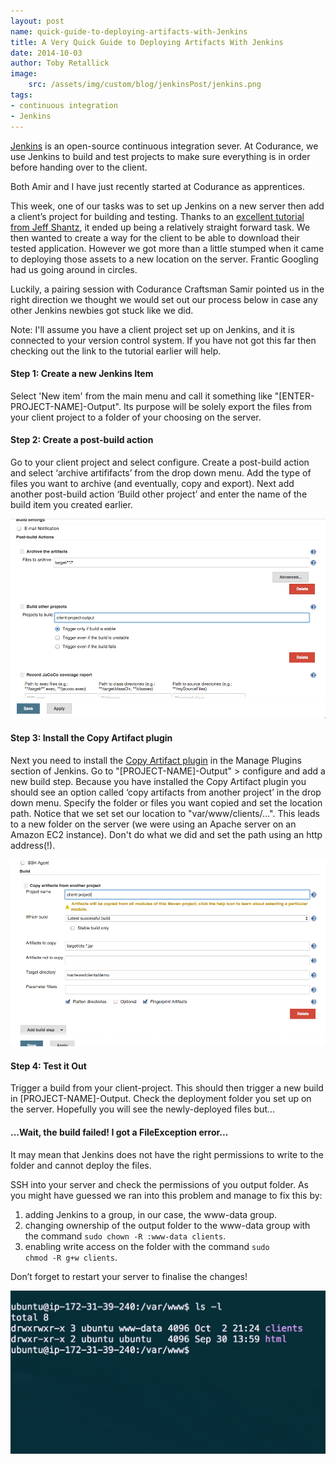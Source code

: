 ```yaml
---
layout: post
name: quick-guide-to-deploying-artifacts-with-Jenkins
title: A Very Quick Guide to Deploying Artifacts With Jenkins
date: 2014-10-03
author: Toby Retallick
image:
    src: /assets/img/custom/blog/jenkinsPost/jenkins.png
tags:
- continuous integration
- Jenkins
---
```


[Jenkins](http://jenkins-ci.org/) is an open-source continuous integration sever. At Codurance, we use Jenkins to build and test projects to make sure everything is in order before handing over to the client.

Both Amir and I have just recently started at Codurance as apprentices. 

This week, one of our tasks was to set up Jenkins on a new server then add a client’s project for building and testing. Thanks to an [excellent tutorial from Jeff Shantz](http://www.youtube.com/watch?v=zojMg2c6k3Q), it ended up being a relatively straight forward task. We then wanted to create a way for the client to be able to download their tested application. However we got more than a little stumped when it came to deploying those assets to a new location on the server. Frantic Googling had us going around in circles.

Luckily, a pairing session with Codurance Craftsman Samir pointed us in the right direction we thought we would set out our process below in case any other Jenkins newbies got stuck like we did. 

Note: I'll assume you have a client project set up on Jenkins, and it is connected to your version control system. If you have not got this far then checking out the link to the tutorial earlier will help.


#### Step 1: Create a new Jenkins Item
Select 'New item' from the main menu and call it something like "[ENTER-PROJECT-NAME]-Output". Its purpose will be solely export the files from your client project to a folder of your choosing on the server. 


#### Step 2: Create a post-build action
Go to your client project and select configure. Create a post-build action and select ‘archive artififacts’ from the drop down menu. Add the type of files you want to archive (and eventually, copy and export). Next add another post-build action ‘Build other project’ and enter the name of the build item you created earlier. 

![Archive artifacts build step](/assets/img/blog/jenkinsPost/archiveArtifacts.png)


#### Step 3: Install the Copy Artifact plugin
Next you need to install the [Copy Artifact plugin](https://wiki.jenkins-ci.org/display/JENKINS/Copy+Artifact+Plugin) in the Manage Plugins section of Jenkins. Go to "[PROJECT-NAME]-Output" > configure and add a new build step. Because you have installed the Copy Artifact plugin you should see an option called ‘copy artifacts from another project’ in the drop down menu. Specify the folder or files you want copied and set the location path. Notice that we set set our location to "var/www/clients/…". This leads to a new folder on the server (we were using an Apache server on an Amazon EC2 instance). Don't do what we did and set the path using an http address(!).

![Archive artifacts build step](/assets/img/blog/jenkinsPost/copyArtifacts.png)


#### Step 4: Test it Out
Trigger a build from your client-project. This should then trigger a new build in [PROJECT-NAME]-Output. Check the deployment folder you set up on the server. Hopefully you will see the newly-deployed files but...


#### ...Wait, the build failed! I got a FileException error... 

It may mean that Jenkins does not have the right permissions to write to the folder and cannot deploy the files.

SSH into your server and check the permissions of you output folder. As you might have guessed we ran into this problem and manage to fix this by:

1. adding Jenkins to a group, in our case, the www-data group.
2. changing ownership of the output folder to the www-data group with the command <code>sudo chown -R :www-data clients</code>.
3. enabling write access on the folder with the command <code>sudo chmod -R g+w clients</code>.

Don’t forget to restart your server to finalise the changes!

![Archive artifacts build step](/assets/img/blog/jenkinsPost/console.png)
